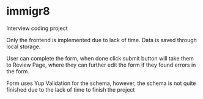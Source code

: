 # immigr8
Interview coding project

Only the frontend is implemented due to lack of time.
Data is saved through local storage.

User can complete the form, when done click submit button will take them to Review Page, where they can further edit the form if they found errors in the form.

Form uses Yup Validation for the schema, however, the schema is not quite finished due to the lack of time to finish the project
